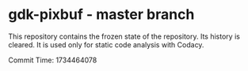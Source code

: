 # gdk-pixbuf - master branch

This repository contains the frozen state of the repository.
Its history is cleared. It is used only for static code
analysis with Codacy.

Commit Time: 1734464078